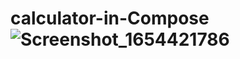 # calculator-in-Compose                   ![Screenshot_1654421786](https://user-images.githubusercontent.com/70285394/172044540-64a9cd27-bf2b-44fc-906e-32e7abeb3963.png)
